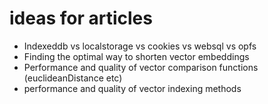 # ideas for articles


- Indexeddb vs localstorage vs cookies vs websql vs opfs
- Finding the optimal way to shorten vector embeddings
- Performance and quality of vector comparison functions (euclideanDistance etc)
- performance and quality of vector indexing methods
